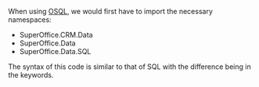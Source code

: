 When using [OSQL][1], we would first have to import the necessary namespaces:

* SuperOffice.CRM.Data
* SuperOffice.Data
* SuperOffice.Data.SQL

The syntax of this code is similar to that of SQL with the difference being in the keywords.

<!-- Referenced links -->
[1]: ../osql/index.md
